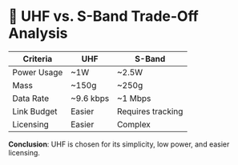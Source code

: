 # 🤝 UHF vs. S-Band Trade-Off Analysis

| Criteria        | UHF               | S-Band             |
|----------------|-------------------|--------------------|
| Power Usage    | ~1W               | ~2.5W              |
| Mass           | ~150g             | ~250g              |
| Data Rate      | ~9.6 kbps         | ~1 Mbps            |
| Link Budget    | Easier            | Requires tracking  |
| Licensing      | Easier            | Complex            |

**Conclusion**: UHF is chosen for its simplicity, low power, and easier licensing.